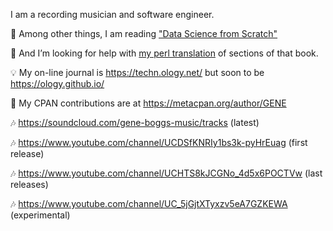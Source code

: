 I am a recording musician and software engineer.

🌱 Among other things, I am reading ["Data Science from Scratch"](https://www.oreilly.com/library/view/data-science-from/9781492041122/)

🤔 And I’m looking for help with [my perl translation](https://github.com/ology/Data-Science-FromScratch) of sections of that book.

💡 My on-line journal is https://techn.ology.net/ but soon to be https://ology.github.io/

📝 My CPAN contributions are at https://metacpan.org/author/GENE

🎶 https://soundcloud.com/gene-boggs-music/tracks (latest)

🎶 https://www.youtube.com/channel/UCDSfKNRIy1bs3k-pyHrEuag (first release)

🎶 https://www.youtube.com/channel/UCHTS8kJCGNo_4d5x6POCTVw (last releases)

🎶 https://www.youtube.com/channel/UC_5jGjtXTyxzv5eA7GZKEWA (experimental)
